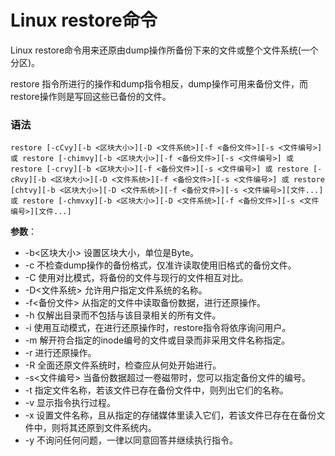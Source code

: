 
# Linux restore命令



Linux restore命令用来还原由dump操作所备份下来的文件或整个文件系统(一个分区)。

restore 指令所进行的操作和dump指令相反，dump操作可用来备份文件，而restore操作则是写回这些已备份的文件。

### 语法

```
restore [-cCvy][-b <区块大小>][-D <文件系统>][-f <备份文件>][-s <文件编号>] 或 restore [-chimvy][-b <区块大小>][-f <备份文件>][-s <文件编号>] 或 restore [-crvy][-b <区块大小>][-f <备份文件>][-s <文件编号>] 或 restore [-cRvy][-b <区块大小>][-D <文件系统>][-f <备份文件>][-s <文件编号>] 或 restore [chtvy][-b <区块大小>][-D <文件系统>][-f <备份文件>][-s <文件编号>][文件...] 或 restore [-chmvxy][-b <区块大小>][-D <文件系统>][-f <备份文件>][-s <文件编号>][文件...]

```

**参数**：

*   -b&lt;区块大小&gt; 设置区块大小，单位是Byte。
*   -c 不检查dump操作的备份格式，仅准许读取使用旧格式的备份文件。
*   -C 使用对比模式，将备份的文件与现行的文件相互对比。
*   -D&lt;文件系统&gt; 允许用户指定文件系统的名称。
*   -f&lt;备份文件&gt; 从指定的文件中读取备份数据，进行还原操作。
*   -h 仅解出目录而不包括与该目录相关的所有文件。
*   -i 使用互动模式，在进行还原操作时，restore指令将依序询问用户。
*   -m 解开符合指定的inode编号的文件或目录而非采用文件名称指定。
*   -r 进行还原操作。
*   -R 全面还原文件系统时，检查应从何处开始进行。
*   -s&lt;文件编号&gt; 当备份数据超过一卷磁带时，您可以指定备份文件的编号。
*   -t 指定文件名称，若该文件已存在备份文件中，则列出它们的名称。
*   -v 显示指令执行过程。
*   -x 设置文件名称，且从指定的存储媒体里读入它们，若该文件已存在在备份文件中，则将其还原到文件系统内。
*   -y 不询问任何问题，一律以同意回答并继续执行指令。



